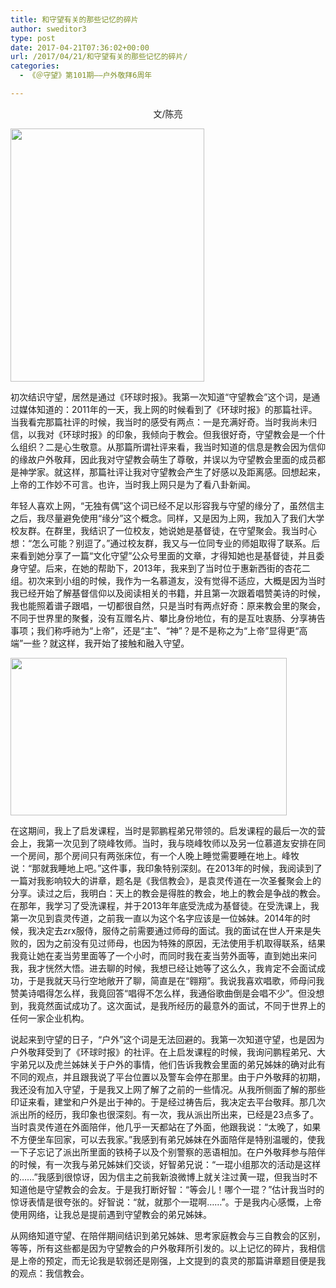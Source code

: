 ```yaml
---
title: 和守望有关的那些记忆的碎片
author: sweditor3
type: post
date: 2017-04-21T07:36:02+00:00
url: /2017/04/21/和守望有关的那些记忆的碎片/
categories:
  - 《＠守望》第101期——户外敬拜6周年

---
```

<p style="text-align: center;">
  文/陈亮
</p>

<img class="aligncenter  wp-image-15177" src="http://t5.shwchurch.org/wp-content/uploads/2017/04/828294391.jpg" alt="" width="310" height="405" />

初次结识守望，居然是通过《环球时报》。我第一次知道“守望教会”这个词，是通过媒体知道的：2011年的一天，我上网的时候看到了《环球时报》的那篇社评。当我看完那篇社评的时候，我当时的感受有两点：一是充满好奇。当时我尚未归信，以我对《环球时报》的印象，我倾向于教会。但我很好奇，守望教会是一个什么组织？二是心生敬意。从那篇所谓社评来看，我当时知道的信息是教会因为信仰的缘故户外敬拜，因此我对守望教会萌生了尊敬，并误以为守望教会里面的成员都是神学家。就这样，那篇社评让我对守望教会产生了好感以及距离感。回想起来，上帝的工作妙不可言。也许，当时我上网只是为了看八卦新闻。

年轻人喜欢上网，“无独有偶”这个词已经不足以形容我与守望的缘分了，虽然信主之后，我尽量避免使用“缘分”这个概念。同样，又是因为上网，我加入了我们大学校友群。在群里，我结识了一位校友，她说她是基督徒，在守望聚会。我当时心想：“怎么可能？别逗了。”通过校友群，我又与一位同专业的师姐取得了联系。后来看到她分享了一篇“文化守望”公众号里面的文章，才得知她也是基督徒，并且委身守望。后来，在她的帮助下，2013年，我来到了当时位于惠新西街的杏花二组。初次来到小组的时候，我作为一名慕道友，没有觉得不适应，大概是因为当时我已经开始了解基督信仰以及阅读相关的书籍，并且第一次跟着唱赞美诗的时候，我也能照着谱子跟唱，一切都很自然，只是当时有两点好奇：原来教会里的聚会，不同于世界里的聚餐，没有互赠名片、攀比身份地位，有的是互吐衷肠、分享祷告事项；我们称呼祂为“上帝”，还是“主”、“神”？是不是称之为“上帝”显得更“高端”一些？就这样，我开始了接触和融入守望。

<img class="aligncenter  wp-image-15179" src="http://t5.shwchurch.org/wp-content/uploads/2017/04/1179316000.jpg" alt="" width="442" height="252" />

在这期间，我上了启发课程，当时是郭鹏程弟兄带领的。启发课程的最后一次的营会上，我第一次见到了晓峰牧师。当时，我与晓峰牧师以及另一位慕道友安排在同一个房间，那个房间只有两张床位，有一个人晚上睡觉需要睡在地上。峰牧说：“那就我睡地上吧。”这件事，我印象特别深刻。在2013年的时候，我阅读到了一篇对我影响较大的讲章，题名是《我信教会》，是袁灵传道在一次圣餐聚会上的分享。读过之后，我明白：天上的教会是得胜的教会，地上的教会是争战的教会。在那年，我学习了受洗课程，并于2013年年底受洗成为基督徒。在受洗课上，我第一次见到袁灵传道，之前我一直以为这个名字应该是一位姊妹。2014年的时候，我决定去zrx服侍，服侍之前需要通过师母的面试。我的面试在世人开来是失败的，因为之前没有见过师母，也因为特殊的原因，无法使用手机取得联系，结果我竟让她在麦当劳里面等了一个小时，而同时我在麦当劳外面等，直到她出来问我，我才恍然大悟。进去聊的时候，我想已经让她等了这么久，我肯定不会面试成功，于是我就天马行空地敞开了聊，简直是在“翱翔”。我说我喜欢唱歌，师母问我赞美诗唱得怎么样，我竟回答“唱得不怎么样，我通俗歌曲倒是会唱不少”。但没想到，我竟然面试成功了。这次面试，是我所经历的最意外的面试，不同于世界上的任何一家企业机构。

说起来到守望的日子，“户外”这个词是无法回避的。我第一次知道守望，也是因为户外敬拜受到了《环球时报》的社评。在上启发课程的时候，我询问鹏程弟兄、大宇弟兄以及虎兰姊妹关于户外的事情，他们告诉我教会里面的弟兄姊妹的确对此有不同的观点，并且跟我说了平台位置以及警车会停在那里。由于户外敬拜的初期，我还没有加入守望，于是我又上网了解了之前的一些情况。从我所侧面了解的那些印证来看，建堂和户外是出于神的。于是经过祷告后，我决定去平台敬拜。那几次派出所的经历，我印象也很深刻。有一次，我从派出所出来，已经是23点多了。当时袁灵传道在外面陪伴，他几乎一天都站在了外面，他跟我说：“太晚了，如果不方便坐车回家，可以去我家。”我感到有弟兄姊妹在外面陪伴是特别温暖的，使我一下子忘记了派出所里面的铁椅子以及个别警察的恶语相加。在户外敬拜参与陪伴的时候，有一次我与弟兄姊妹们交谈，好智弟兄说：“一琨小组那次的活动是这样的……”我感到很惊讶，因为信主之前我新浪微博上就关注过黄一琨，但我当时不知道他是守望教会的会友。于是我打断好智：“等会儿！哪个一琨？”估计我当时的惊讶表情是很夸张的。好智说：“就，就那个一琨啊……”。于是我内心感慨，上帝使用网络，让我总是提前遇到守望教会的弟兄姊妹。

从网络知道守望、在陪伴期间结识到弟兄姊妹、思考家庭教会与三自教会的区别，等等，所有这些都是因为守望教会的户外敬拜所引发的。以上记忆的碎片，我相信是上帝的预定，而无论我是软弱还是刚强，上文提到的袁灵的那篇讲章题目便是我的观点：我信教会。
